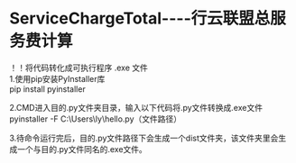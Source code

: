 # ServiceChargeTotal----行云联盟总服务费计算


   ！！将代码转化成可执行程序 .exe 文件  
1.使用pip安装PyInstaller库  
  pip install pyinstaller  

2.CMD进入目的.py文件夹目录，输入以下代码将.py文件转换成.exe文件  
  pyinstaller -F C:\Users\ly\hello.py（文件路径）  

3.待命令运行完后，目的.py文件路径下会生成一个dist文件夹，该文件夹里会生成一个与目的.py文件同名的.exe文件。  